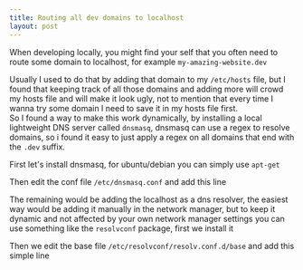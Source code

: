 ```yaml
---
title: Routing all dev domains to localhost
layout: post
---
```

When developing locally, you might find your self that you often need to route
some domain to localhost, for example `my-amazing-website.dev`  
<!-- more -->
Usually I used to do that by adding that domain to my `/etc/hosts` file, but I
found that keeping track of all those domains and adding more will crowd my
hosts file and will make it look ugly, not to mention that every time I wanna
try some domain I need to save it in my hosts file first.  
So I found a way to make this work dynamically, by installing a local
lightweight DNS server called `dnsmasq`, dnsmasq can use a regex to resolve
domains, so i found it easy to just apply a regex on all domains that end with
the `.dev` suffix.

First let's install dnsmasq, for ubuntu/debian you can simply use `apt-get`
<script src="https://gist.github.com/coalwater/20dd4ca27dd34e0811ec.js?file=install-dnsmasq"></script>
Then edit the conf file `/etc/dnsmasq.conf` and add this line
<script src="https://gist.github.com/coalwater/20dd4ca27dd34e0811ec.js?file=dnsmasq.conf"></script>
The remaining would be adding the localhost as a dns resolver, the easiest way
would be adding it manually in the network manager, but to keep it dynamic and
not affected by your own network manager settings you can use something like the
`resolvconf` package, first we install it
<script src="https://gist.github.com/coalwater/20dd4ca27dd34e0811ec.js?file=install-resolvconf"></script>
Then we edit the base file `/etc/resolvconf/resolv.conf.d/base` and add this
simple line
<script src="https://gist.github.com/coalwater/20dd4ca27dd34e0811ec.js?file=resolveconf.base"></script>

